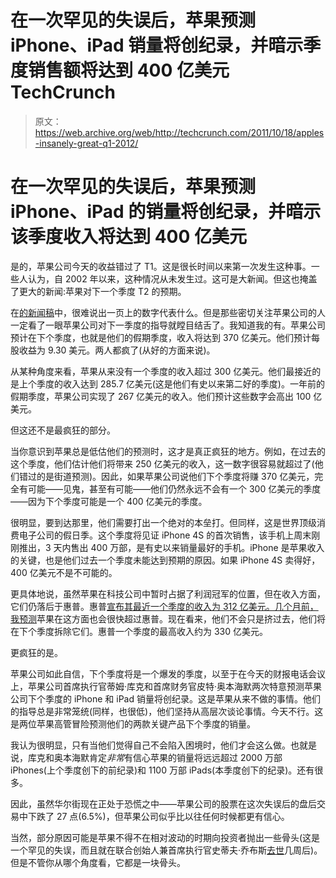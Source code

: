 # 在一次罕见的失误后，苹果预测 iPhone、iPad 销量将创纪录，并暗示季度销售额将达到 400 亿美元 TechCrunch

> 原文：<https://web.archive.org/web/http://techcrunch.com/2011/10/18/apples-insanely-great-q1-2012/>

# 在一次罕见的失误后，苹果预测 iPhone、iPad 的销量将创纪录，并暗示该季度收入将达到 400 亿美元

是的，苹果公司今天的收益错过了 T1。这是很长时间以来第一次发生这种事。一些人认为，自 2002 年以来，这种情况从未发生过。这可是大新闻。但这也掩盖了更大的新闻:苹果对下一个季度 T2 的预期。

在[的新闻稿](https://web.archive.org/web/20230204150110/http://www.apple.com/pr/library/2011/10/18Apple-Reports-Fourth-Quarter-Results.html)中，很难说出一页上的数字代表什么。但是那些密切关注苹果公司的人一定看了一眼苹果公司对下一季度的指导就瞠目结舌了。我知道我的有。苹果公司预计在下个季度，也就是他们的假期季度，收入将达到 370 亿美元。他们预计每股收益为 9.30 美元。两人都疯了(从好的方面来说)。

从某种角度来看，苹果从来没有一个季度的收入超过 300 亿美元。他们最接近的是上个季度的收入达到 285.7 亿美元(这是他们有史以来第二好的季度)。一年前的假期季度，苹果公司实现了 267 亿美元的收入。他们预计这些数字会高出 100 亿美元。

但这还不是最疯狂的部分。

当你意识到苹果总是低估他们的预测时，这才是真正疯狂的地方。例如，在过去的这个季度，他们估计他们将带来 250 亿美元的收入，这一数字很容易就超过了(他们错过的是街道预测)。因此，如果苹果公司说他们下个季度将赚 370 亿美元，完全有可能——见鬼，甚至有可能——他们仍然永远不会有一个 300 亿美元的季度——因为下个季度可能是一个 400 亿美元的季度。

很明显，要到达那里，他们需要打出一个绝对的本垒打。但同样，这是世界顶级消费电子公司的假日季。这个季度将见证 iPhone 4S 的首次销售，该手机上周末刚刚推出，3 天内售出 400 万部，是有史以来销量最好的手机。iPhone 是苹果收入的关键，也是他们过去一个季度未能达到预期的原因。如果 iPhone 4S 卖得好，400 亿美元不是不可能的。

更具体地说，虽然苹果在科技公司中暂时占据了利润冠军的位置，但在收入方面，它们仍落后于惠普。惠普[宣布其最近一个季度的收入为 312 亿美元。几个月前，](https://web.archive.org/web/20230204150110/http://h30261.www3.hp.com/phoenix.zhtml?c=71087&p=irol-newsArticle&id=1598003)[我预测](https://web.archive.org/web/20230204150110/https://techcrunch.com/2011/07/26/tech-revenue-crown/)苹果在这方面也会很快超过惠普。现在看来，他们不会只是挤过去，他们将在下个季度拆除它们。惠普一个季度的最高收入约为 330 亿美元。

更疯狂的是。

苹果公司如此自信，下个季度将是一个爆发的季度，以至于在今天的财报电话会议上，苹果公司首席执行官蒂姆·库克和首席财务官皮特·奥本海默两次特意预测苹果公司下个季度的 iPhone 和 iPad 销量将创纪录。这是苹果从来不做的事情。他们的指导总是非常笼统(同样，也很低)，他们坚持从高层次谈论事情。今天不行。这是两位苹果高管冒险预测他们的两款关键产品下个季度的销量。

我认为很明显，只有当他们觉得自己不会陷入困境时，他们才会这么做。也就是说，库克和奥本海默肯定*非常*有信心苹果的销量将远远超过 2000 万部 iPhones(上个季度创下的前纪录)和 1100 万部 iPads(本季度创下的纪录)。还有很多。

因此，虽然华尔街现在正处于恐慌之中——苹果公司的股票在这次失误后的盘后交易中下跌了 27 点(6.5%)，但苹果公司似乎比以往任何时候都更有信心。

当然，部分原因可能是苹果不得不在相对波动的时期向投资者抛出一些骨头(这是一个罕见的失误，而且就在联合创始人兼首席执行官史蒂夫·乔布斯[去世](https://web.archive.org/web/20230204150110/https://techcrunch.com/2011/10/05/steve-jobs-has-passed-away/)几周后)。但是不管你从哪个角度看，它都是一块骨头。